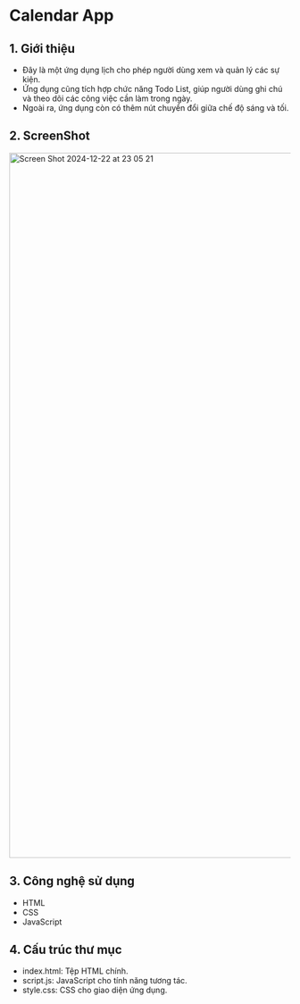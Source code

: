 # Calendar App
## 1. Giới thiệu
- Đây là một ứng dụng lịch cho phép người dùng xem và quản lý các sự kiện. 
- Ứng dụng cũng tích hợp chức năng Todo List, giúp người dùng ghi chú và theo dõi các công việc cần làm trong ngày.
- Ngoài ra, ứng dụng còn có thêm nút chuyển đổi giữa chế độ sáng và tối.
## 2. ScreenShot
<img width="1263" alt="Screen Shot 2024-12-22 at 23 05 21" src="https://github.com/user-attachments/assets/7059b5bc-29b6-4c31-8ef5-e5f19a5e37be" />

## 3. Công nghệ sử dụng
- HTML
- CSS
- JavaScript

## 4. Cấu trúc thư mục
- index.html: Tệp HTML chính.
- script.js: JavaScript cho tính năng tương tác.
- style.css: CSS cho giao diện ứng dụng.
